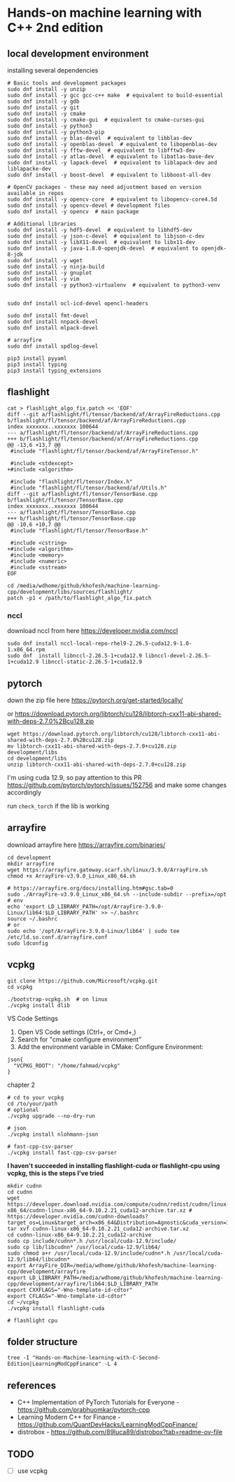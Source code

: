 # Hands-on machine learning with C++ 2nd edition

## local development environment

installing several dependencies

```shell
# Basic tools and development packages
sudo dnf install -y unzip
sudo dnf install -y gcc gcc-c++ make  # equivalent to build-essential
sudo dnf install -y gdb
sudo dnf install -y git
sudo dnf install -y cmake
sudo dnf install -y cmake-gui  # equivalent to cmake-curses-gui
sudo dnf install -y python3
sudo dnf install -y python3-pip
sudo dnf install -y blas-devel  # equivalent to libblas-dev
sudo dnf install -y openblas-devel  # equivalent to libopenblas-dev
sudo dnf install -y fftw-devel  # equivalent to libfftw3-dev
sudo dnf install -y atlas-devel  # equivalent to libatlas-base-dev
sudo dnf install -y lapack-devel  # equivalent to liblapack-dev and liblapacke-dev
sudo dnf install -y boost-devel  # equivalent to libboost-all-dev

# OpenCV packages - these may need adjustment based on version available in repos
sudo dnf install -y opencv-core  # equivalent to libopencv-core4.5d
sudo dnf install -y opencv-devel # development files
sudo dnf install -y opencv  # main package

# Additional libraries
sudo dnf install -y hdf5-devel  # equivalent to libhdf5-dev
sudo dnf install -y json-c-devel  # equivalent to libjson-c-dev
sudo dnf install -y libX11-devel  # equivalent to libx11-dev
sudo dnf install -y java-1.8.0-openjdk-devel  # equivalent to openjdk-8-jdk
sudo dnf install -y wget
sudo dnf install -y ninja-build
sudo dnf install -y gnuplot
sudo dnf install -y vim
sudo dnf install -y python3-virtualenv  # equivalent to python3-venv


sudo dnf install ocl-icd-devel opencl-headers

sudo dnf install fmt-devel
sudo dnf install nnpack-devel
sudo dnf install mlpack-devel

# arrayfire
sudo dnf install spdlog-devel

pip3 install pyyaml
pip3 install typing
pip3 install typing_extensions
```

## flashlight

```shell
cat > flashlight_algo_fix.patch << 'EOF'
diff --git a/flashlight/fl/tensor/backend/af/ArrayFireReductions.cpp b/flashlight/fl/tensor/backend/af/ArrayFireReductions.cpp
index xxxxxxx..xxxxxxx 100644
--- a/flashlight/fl/tensor/backend/af/ArrayFireReductions.cpp
+++ b/flashlight/fl/tensor/backend/af/ArrayFireReductions.cpp
@@ -13,6 +13,7 @@
 #include "flashlight/fl/tensor/backend/af/ArrayFireTensor.h"

 #include <stdexcept>
+#include <algorithm>

 #include "flashlight/fl/tensor/Index.h"
 #include "flashlight/fl/tensor/backend/af/Utils.h"
diff --git a/flashlight/fl/tensor/TensorBase.cpp b/flashlight/fl/tensor/TensorBase.cpp
index xxxxxxx..xxxxxxx 100644
--- a/flashlight/fl/tensor/TensorBase.cpp
+++ b/flashlight/fl/tensor/TensorBase.cpp
@@ -10,6 +10,7 @@
 #include "flashlight/fl/tensor/TensorBase.h"

 #include <cstring>
+#include <algorithm>
 #include <memory>
 #include <numeric>
 #include <sstream>
EOF

cd /media/wdhome/github/khofesh/machine-learning-cpp/development/libs/sources/flashlight/
patch -p1 < /path/to/flashlight_algo_fix.patch
```

### nccl

download nccl from here https://developer.nvidia.com/nccl

```shell
sudo dnf install nccl-local-repo-rhel9-2.26.5-cuda12.9-1.0-1.x86_64.rpm
sudo dnf  install libnccl-2.26.5-1+cuda12.9 libnccl-devel-2.26.5-1+cuda12.9 libnccl-static-2.26.5-1+cuda12.9
```

## pytorch

down the zip file here https://pytorch.org/get-started/locally/

or https://download.pytorch.org/libtorch/cu128/libtorch-cxx11-abi-shared-with-deps-2.7.0%2Bcu128.zip

```shell
wget https://download.pytorch.org/libtorch/cu128/libtorch-cxx11-abi-shared-with-deps-2.7.0%2Bcu128.zip
mv libtorch-cxx11-abi-shared-with-deps-2.7.0+cu128.zip development/libs
cd development/libs
unzip libtorch-cxx11-abi-shared-with-deps-2.7.0+cu128.zip
```

I'm using cuda 12.9, so pay attention to this PR https://github.com/pytorch/pytorch/issues/152756 and make some changes accordingly

run `check_torch` if the lib is working

## arrayfire

download arrayfire here https://arrayfire.com/binaries/

```shell
cd development
mkdir arrayfire
wget https://arrayfire.gateway.scarf.sh/linux/3.9.0/ArrayFire.sh
chmod +x ArrayFire-v3.9.0_Linux_x86_64.sh

# https://arrayfire.org/docs/installing.htm#gsc.tab=0
sudo ./ArrayFire-v3.9.0_Linux_x86_64.sh --include-subdir --prefix=/opt
# env
echo 'export LD_LIBRARY_PATH=/opt/ArrayFire-3.9.0-Linux/lib64:$LD_LIBRARY_PATH' >> ~/.bashrc
source ~/.bashrc
# or
sudo echo '/opt/ArrayFire-3.9.0-Linux/lib64' | sudo tee /etc/ld.so.conf.d/arrayfire.conf
sudo ldconfig
```

## vcpkg

```shell
git clone https://github.com/Microsoft/vcpkg.git
cd vcpkg

./bootstrap-vcpkg.sh  # on linux
./vcpkg install dlib
```

VS Code Settings

1. Open VS Code settings (Ctrl+, or Cmd+,)
2. Search for "cmake configure environment"
3. Add the environment variable in CMake: Configure Environment:

```
json{
  "VCPKG_ROOT": "/home/fahmad/vcpkg"
}
```

chapter 2

```shell
# cd to your vcpkg
cd /to/your/path
# optional
./vcpkg upgrade --no-dry-run

# json
./vcpkg install nlohmann-json

# fast-cpp-csv-parser
./vcpkg install fast-cpp-csv-parser
```

**I haven't succeeded in installing flashlight-cuda or flashlight-cpu using vcpkg, this is the steps I've tried**

```shell
mkdir cudnn
cd cudnn
wget https://developer.download.nvidia.com/compute/cudnn/redist/cudnn/linux-x86_64/cudnn-linux-x86_64-9.10.2.21_cuda12-archive.tar.xz # https://developer.nvidia.com/cudnn-downloads?target_os=Linux&target_arch=x86_64&Distribution=Agnostic&cuda_version=12
tar xvf cudnn-linux-x86_64-9.10.2.21_cuda12-archive.tar.xz
cd cudnn-linux-x86_64-9.10.2.21_cuda12-archive
sudo cp include/cudnn*.h /usr/local/cuda-12.9/include/
sudo cp lib/libcudnn* /usr/local/cuda-12.9/lib64/
sudo chmod a+r /usr/local/cuda-12.9/include/cudnn*.h /usr/local/cuda-12.9/lib64/libcudnn*
export ArrayFire_DIR=/media/wdhome/github/khofesh/machine-learning-cpp/development/arrayfire
export LD_LIBRARY_PATH=/media/wdhome/github/khofesh/machine-learning-cpp/development/arrayfire/lib64:$LD_LIBRARY_PATH
export CXXFLAGS="-Wno-template-id-cdtor"
export CFLAGS="-Wno-template-id-cdtor"
cd ~/vcpkg
./vcpkg install flashlight-cuda

# flashlight cpu

```

## folder structure

```shell
tree -I "Hands-on-Machine-learning-with-C-Second-Edition|LearningModCppFinance" -L 4
```

## references

- C++ Implementation of PyTorch Tutorials for Everyone - https://github.com/prabhuomkar/pytorch-cpp
- Learning Modern C++ for Finance - https://github.com/QuantDevHacks/LearningModCppFinance/
- distrobox - https://github.com/89luca89/distrobox?tab=readme-ov-file

## TODO

- [ ] use vcpkg
